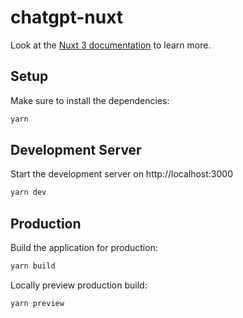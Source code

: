 # chatgpt-nuxt

Look at the [Nuxt 3 documentation](https://nuxt.com/docs/getting-started/introduction) to learn more.

## Setup

Make sure to install the dependencies:

```bash
yarn
```

## Development Server

Start the development server on http://localhost:3000

```bash
yarn dev
```

## Production

Build the application for production:

```bash
yarn build
```

Locally preview production build:

```bash
yarn preview
```

